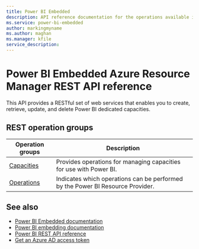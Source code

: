 ```yaml
---
title: Power BI Embedded
description: API reference documentation for the operations available in the Power BI Embedded REST API, a RESTful web service for managing Power BI Embedded resources in Azure.
ms.service: power-bi-embedded
author: markingmyname
ms.author: maghan
ms.manager: kfile
service_description:
---
```

# Power BI Embedded Azure Resource Manager REST API reference

This API provides a RESTful set of web services that enables you to create, retrieve, update, and delete Power BI dedicated capacities.

## REST operation groups

| Operation groups                                                                  | Description                                                                       |
|-----------------------------------------------------------------------------------|-----------------------------------------------------------------------------------|
| [Capacities](xref:management.azure.com.power-bi-embedded.capacities) | Provides operations for managing capacities for use with Power BI. |
| [Operations](xref:management.azure.com.power-bi-embedded.operations) | Indicates which operations can be performed by the Power BI Resource Provider. |

## See also

* [Power BI Embedded documentation](/azure/power-bi-embedded/)
* [Power BI embedding documentation](https://powerbi.microsoft.com/documentation/powerbi-developer-embedding-content/)
* [Power BI REST API reference](https://msdn.microsoft.com/library/mt147898.aspx)
* [Get an Azure AD access token](/power-bi/developer/get-azuread-access-token)
